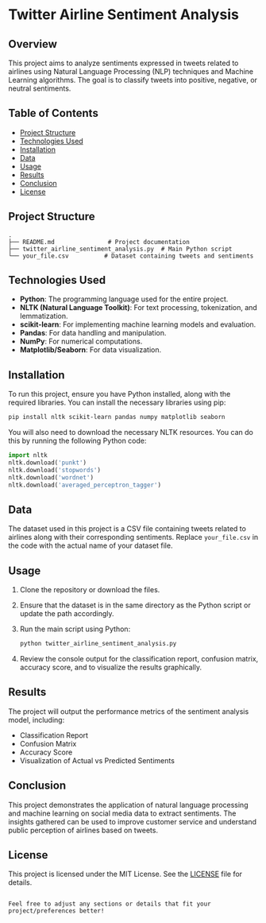 


# Twitter Airline Sentiment Analysis

## Overview
This project aims to analyze sentiments expressed in tweets related to airlines using Natural Language Processing (NLP) techniques and Machine Learning algorithms. The goal is to classify tweets into positive, negative, or neutral sentiments.

## Table of Contents
- [Project Structure](#project-structure)
- [Technologies Used](#technologies-used)
- [Installation](#installation)
- [Data](#data)
- [Usage](#usage)
- [Results](#results)
- [Conclusion](#conclusion)
- [License](#license)

## Project Structure
```
.
├── README.md               # Project documentation
├── twitter_airline_sentiment_analysis.py  # Main Python script
└── your_file.csv          # Dataset containing tweets and sentiments
```

## Technologies Used
- **Python**: The programming language used for the entire project.
- **NLTK (Natural Language Toolkit)**: For text processing, tokenization, and lemmatization.
- **scikit-learn**: For implementing machine learning models and evaluation.
- **Pandas**: For data handling and manipulation.
- **NumPy**: For numerical computations.
- **Matplotlib/Seaborn**: For data visualization.

## Installation
To run this project, ensure you have Python installed, along with the required libraries. You can install the necessary libraries using pip:

```bash
pip install nltk scikit-learn pandas numpy matplotlib seaborn
```

You will also need to download the necessary NLTK resources. You can do this by running the following Python code:

```python
import nltk
nltk.download('punkt')
nltk.download('stopwords')
nltk.download('wordnet')
nltk.download('averaged_perceptron_tagger')
```

## Data
The dataset used in this project is a CSV file containing tweets related to airlines along with their corresponding sentiments. Replace `your_file.csv` in the code with the actual name of your dataset file.

## Usage
1. Clone the repository or download the files.
2. Ensure that the dataset is in the same directory as the Python script or update the path accordingly.
3. Run the main script using Python:

   ```bash
   python twitter_airline_sentiment_analysis.py
   ```

4. Review the console output for the classification report, confusion matrix, accuracy score, and to visualize the results graphically.

## Results
The project will output the performance metrics of the sentiment analysis model, including:
- Classification Report
- Confusion Matrix
- Accuracy Score
- Visualization of Actual vs Predicted Sentiments

## Conclusion
This project demonstrates the application of natural language processing and machine learning on social media data to extract sentiments. The insights gathered can be used to improve customer service and understand public perception of airlines based on tweets.

## License
This project is licensed under the MIT License. See the [LICENSE](LICENSE) file for details.
```

Feel free to adjust any sections or details that fit your project/preferences better!
